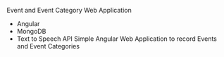 Event and Event Category Web Application 
- Angular
- MongoDB
- Text to Speech API
Simple Angular Web Application to record Events and Event Categories 
